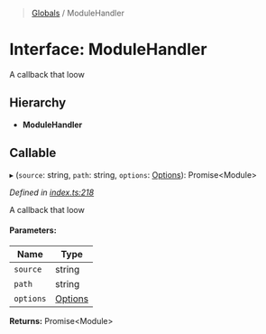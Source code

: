 > [Globals](../README.md) / ModuleHandler

# Interface: ModuleHandler

A callback that loow

## Hierarchy

* **ModuleHandler**

## Callable

▸ (`source`: string, `path`: string, `options`: [Options](options.md)): Promise\<Module>

*Defined in [index.ts:218](https://github.com/FranckFreiburger/vue3-sfc-loader/blob/6b50954/src/index.ts#L218)*

A callback that loow

#### Parameters:

Name | Type |
------ | ------ |
`source` | string |
`path` | string |
`options` | [Options](options.md) |

**Returns:** Promise\<Module>
